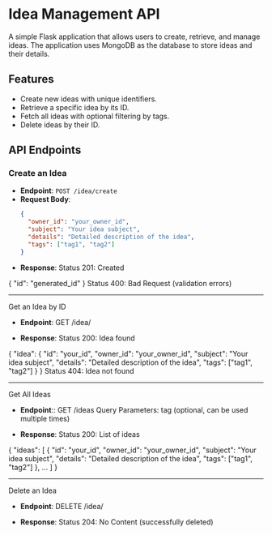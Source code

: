 # Idea Management API

A simple Flask application that allows users to create, retrieve, and manage ideas. The application uses MongoDB as the database to store ideas and their details.

## Features

- Create new ideas with unique identifiers.
- Retrieve a specific idea by its ID.
- Fetch all ideas with optional filtering by tags.
- Delete ideas by their ID.

## API Endpoints

### Create an Idea
- **Endpoint**: `POST /idea/create`
- **Request Body**:
  ```json
  {
    "owner_id": "your_owner_id",
    "subject": "Your idea subject",
    "details": "Detailed description of the idea",
    "tags": ["tag1", "tag2"]
  }

- **Response**:
Status 201: Created

{
  "id": "generated_id"
}
Status 400: Bad Request (validation errors)

---------------------------------------

Get an Idea by ID
- **Endpoint**: GET /idea/<id>

- **Response**:
Status 200: Idea found

{
  "idea": {
    "id": "your_id",
    "owner_id": "your_owner_id",
    "subject": "Your idea subject",
    "details": "Detailed description of the idea",
    "tags": ["tag1", "tag2"]
  }
}
Status 404: Idea not found

---------------------------------------

Get All Ideas
- **Endpoint**:: GET /ideas
Query Parameters: tag (optional, can be used multiple times)

- **Response**:
Status 200: List of ideas

{
  "ideas": [
    {
      "id": "your_id",
      "owner_id": "your_owner_id",
      "subject": "Your idea subject",
      "details": "Detailed description of the idea",
      "tags": ["tag1", "tag2"]
    },
    ...
  ]
}

---------------------------------------

Delete an Idea
- **Endpoint**: DELETE /idea/<id>

- **Response**:
Status 204: No Content (successfully deleted)
